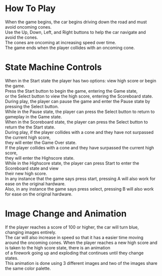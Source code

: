 # How To Play
When the game begins, the car begins driving down the road and must avoid oncoming cones. <br>
Use the Up, Down, Left, and Right buttons to help the car navigate and avoid the cones. <br>
The cones are oncoming at increasing speed over time. <br>
The game ends when the player collides with an oncoming cone. 

# State Machine Controls
When in the Start state the player has two options: view high score or begin the game. <br>
Press the Start button to begin the game, entering the Game state, <br>
or the Select button to view the high score, entering the Scoreboard state. <br>
During play, the player can pause the game and enter the Pause state by pressing the Select button. <br>
While in the Pause state, the player can press the Select button to return to gameplay in the Game state. <br>
When in the Scoreboard state, the player can press the Select button to return the the Start state. <br>
During play, if the player collides with a cone and they have not surpassed the current high score, <br>
they will enter the Game Over state. <br> 
If the player collides with a cone and they have surpassed the current high score, <br> 
they will enter the Highscore state. <br>
While in the Highscore state, the player can press Start to enter the Scoreboard state and view <br>
their new high score. <br>
In any instance that the game says press start, pressing A will also work for ease on the original hardware. <br>
Also, in any instance the game says press select, pressing B will also work for ease on the original hardware.

# Image Change and Animation
If the player reaches a score of 100 or higher, the car will turn blue, changing images entirely. <br>
The car will also increase in speed so that it has a easier time moving around the oncoming cones.
When the player reaches a new high score and is taken to the high score state, there is an animation <br>
of a firework going up and exploding that continues until they change states. <br>
This animation is done using 3 different images and two of the images share the same color palette.